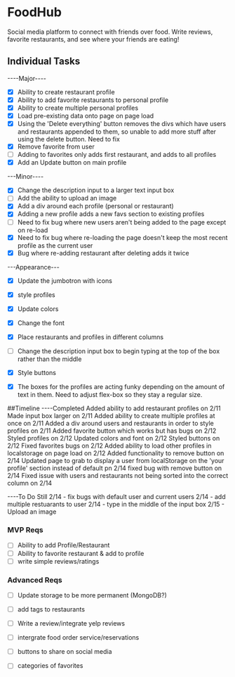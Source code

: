 # FoodHub
Social media platform to connect with friends over food. Write reviews, favorite restaurants, and see where your friends are eating!


## Individual Tasks
----Major----
- [x] Ability to create restaurant profile
- [x] Ability to add favorite restaurants to personal profile
- [x] Ability to create multiple personal profiles
- [x] Load pre-existing data onto page on page load
- [x] Using the 'Delete everything' button removes the divs which have users and restaurants appended to them, so unable to add more stuff after using the delete button. Need to fix
- [x] Remove favorite from user
- [ ] Adding to favorites only adds first restaurant, and adds to all profiles
- [x] Add an Update button on main profile

---Minor----
- [x] Change the description input to a larger text input box
- [ ] Add the ability to upload an image
- [x] Add a div around each profile (personal or restaurant)
- [x] Adding a new profile adds a new favs section to existing profiles
- [ ] Need to fix bug where new users aren't being added to the page except on re-load
- [x] Need to fix bug where re-loading the page doesn't keep the most recent profile as the current user
- [x] Bug where re-adding restaurant after deleting adds it twice

---Appearance---
- [x] Update the jumbotron with icons
- [x] style profiles
- [x] Update colors
- [x] Change the font
- [x] Place restaurants and profiles in different columns
- [ ] Change the description input box to begin typing at the top of the box rather than the middle
- [x] Style buttons
- [x] The boxes for the profiles are acting funky depending on the amount of text in them. Need to adjust flex-box so they stay a regular size.


##Timeline
----Completed
 Added ability to add restaurant profiles on 2/11
 Made input box larger on 2/11
 Added ability to create multiple profiles at once on 2/11
 Added a div around users and restaurants in order to style profiles on 2/11
 Added favorite button which works but has bugs on 2/12
 Styled profiles on 2/12
 Updated colors and font on 2/12
 Styled buttons on 2/12
 Fixed favorites bugs on 2/12
 Added ability to load other profiles in localstorage on page load on 2/12
 Added functionality to remove button on 2/14
 Updated page to grab to display a user from localStorage on the 'your profile' section instead of default pn 2/14
 fixed bug with remove button on 2/14
 Fixed issue with users and restaurants not being sorted into the correct column on 2/14



----To Do Still
 2/14 - fix bugs with default user and current users
 2/14 - add multiple restuarants to user
 2/14 - type in the middle of the input box
 2/15 - Upload an image


### MVP Reqs
- [ ] Ability to add Profile/Restaurant
- [ ] Ability to favorite restaurant & add to profile
- [ ] write simple reviews/ratings

### Advanced Reqs
- [ ] Update storage to be more permanent (MongoDB?)
- [ ] add tags to restaurants
- [ ] Write a review/integrate yelp reviews
- [ ] intergrate food order service/reservations
- [ ] buttons to share on social media
- [ ] categories of favorites

